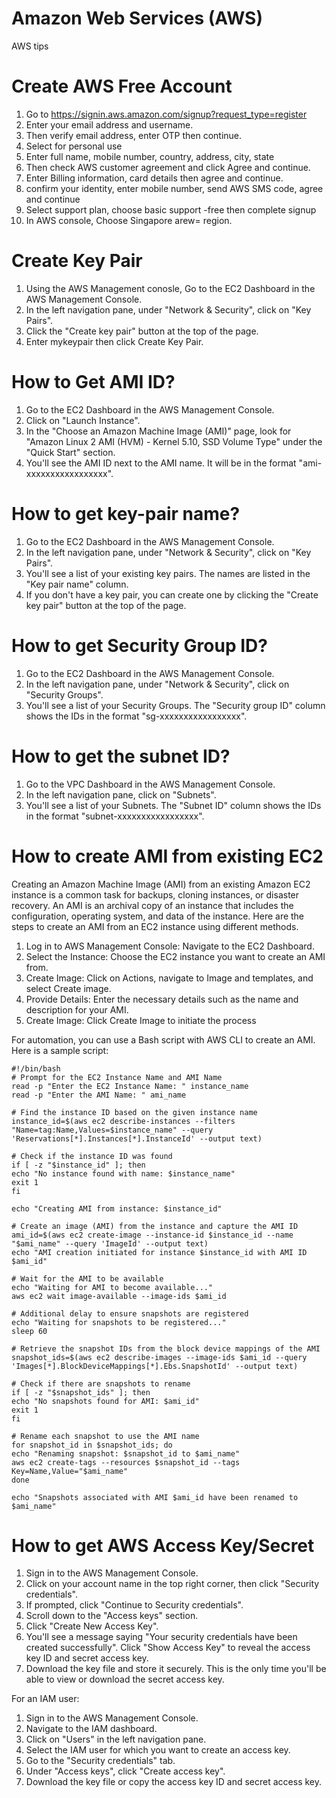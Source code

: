 # Amazon Web Services (AWS)
AWS tips

# Create AWS Free Account
1. Go to https://signin.aws.amazon.com/signup?request_type=register
2. Enter your email address and username.
3. Then verify email address, enter OTP then continue.
4. Select for personal use
5. Enter full name, mobile number, country, address, city, state
6. Then check AWS customer agreement and click Agree and continue.
7. Enter Billing information, card details then agree and continue.
8.  confirm your identity, enter mobile number, send AWS SMS code, agree and continue
9.  Select support plan, choose basic support -free then complete signup
10.  In AWS console, Choose Singapore arew= region.

# Create Key Pair
1. Using the AWS Management conosle, Go to the EC2 Dashboard in the AWS Management Console.
2. In the left navigation pane, under "Network & Security", click on "Key Pairs".
3. Click the "Create key pair" button at the top of the page.
4. Enter mykeypair then click Create Key Pair.

# How to Get AMI ID?
1. Go to the EC2 Dashboard in the AWS Management Console.
2. Click on "Launch Instance".
3. In the "Choose an Amazon Machine Image (AMI)" page, look for "Amazon Linux 2 AMI (HVM) - Kernel 5.10, SSD Volume Type" under the "Quick Start" section.
4. You'll see the AMI ID next to the AMI name. It will be in the format "ami-xxxxxxxxxxxxxxxxx".
   
# How to get key-pair name?
1. Go to the EC2 Dashboard in the AWS Management Console.
2. In the left navigation pane, under "Network & Security", click on "Key Pairs".
3. You'll see a list of your existing key pairs. The names are listed in the "Key pair name" column.
4. If you don't have a key pair, you can create one by clicking the "Create key pair" button at the top of the page.

# How to get Security Group ID?
1. Go to the EC2 Dashboard in the AWS Management Console.
2. In the left navigation pane, under "Network & Security", click on "Security Groups".
3. You'll see a list of your Security Groups. The "Security group ID" column shows the IDs in the format "sg-xxxxxxxxxxxxxxxxx".

# How to get the subnet ID?
1. Go to the VPC Dashboard in the AWS Management Console.
2. In the left navigation pane, click on "Subnets".
3. You'll see a list of your Subnets. The "Subnet ID" column shows the IDs in the format "subnet-xxxxxxxxxxxxxxxxx".

# How to create AMI from existing EC2
Creating an Amazon Machine Image (AMI) from an existing Amazon EC2 instance is a common task for backups, cloning instances, or disaster recovery. An AMI is an archival copy of an instance that includes the configuration, operating system, and data of the instance. Here are the steps to create an AMI from an EC2 instance using different methods.

1. Log in to AWS Management Console: Navigate to the EC2 Dashboard.
2. Select the Instance: Choose the EC2 instance you want to create an AMI from.
3. Create Image: Click on Actions, navigate to Image and templates, and select Create image.
4. Provide Details: Enter the necessary details such as the name and description for your AMI.
5. Create Image: Click Create Image to initiate the process

For automation, you can use a Bash script with AWS CLI to create an AMI. Here is a sample script:
```
#!/bin/bash
# Prompt for the EC2 Instance Name and AMI Name
read -p "Enter the EC2 Instance Name: " instance_name
read -p "Enter the AMI Name: " ami_name

# Find the instance ID based on the given instance name
instance_id=$(aws ec2 describe-instances --filters "Name=tag:Name,Values=$instance_name" --query 'Reservations[*].Instances[*].InstanceId' --output text)

# Check if the instance ID was found
if [ -z "$instance_id" ]; then
echo "No instance found with name: $instance_name"
exit 1
fi

echo "Creating AMI from instance: $instance_id"

# Create an image (AMI) from the instance and capture the AMI ID
ami_id=$(aws ec2 create-image --instance-id $instance_id --name "$ami_name" --query 'ImageId' --output text)
echo "AMI creation initiated for instance $instance_id with AMI ID $ami_id"

# Wait for the AMI to be available
echo "Waiting for AMI to become available..."
aws ec2 wait image-available --image-ids $ami_id

# Additional delay to ensure snapshots are registered
echo "Waiting for snapshots to be registered..."
sleep 60

# Retrieve the snapshot IDs from the block device mappings of the AMI
snapshot_ids=$(aws ec2 describe-images --image-ids $ami_id --query 'Images[*].BlockDeviceMappings[*].Ebs.SnapshotId' --output text)

# Check if there are snapshots to rename
if [ -z "$snapshot_ids" ]; then
echo "No snapshots found for AMI: $ami_id"
exit 1
fi

# Rename each snapshot to use the AMI name
for snapshot_id in $snapshot_ids; do
echo "Renaming snapshot: $snapshot_id to $ami_name"
aws ec2 create-tags --resources $snapshot_id --tags Key=Name,Value="$ami_name"
done

echo "Snapshots associated with AMI $ami_id have been renamed to $ami_name"

```

# How to get AWS Access Key/Secret
1. Sign in to the AWS Management Console.
2. Click on your account name in the top right corner, then click "Security credentials".
3. If prompted, click "Continue to Security credentials".
4. Scroll down to the "Access keys" section.
5. Click "Create New Access Key".
6. You'll see a message saying "Your security credentials have been created successfully". Click "Show Access Key" to reveal the access key ID and secret access key.
7. Download the key file and store it securely. This is the only time you'll be able to view or download the secret access key.

For an IAM user:

1. Sign in to the AWS Management Console.
2. Navigate to the IAM dashboard.
3. Click on "Users" in the left navigation pane.
4. Select the IAM user for which you want to create an access key.
5. Go to the "Security credentials" tab.
6. Under "Access keys", click "Create access key".
7. Download the key file or copy the access key ID and secret access key.
